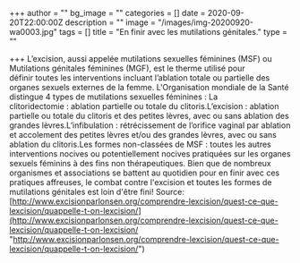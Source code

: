 +++
author = ""
bg_image = ""
categories = []
date = 2020-09-20T22:00:00Z
description = ""
image = "/images/img-20200920-wa0003.jpg"
tags = []
title = "En finir avec les mutilations génitales."
type = ""

+++
L’excision, aussi appelée mutilations sexuelles féminines (MSF) ou Mutilations génitales féminines (MGF), est le therme utilisé pour définir toutes les interventions incluant l’ablation totale ou partielle des organes sexuels externes de la femme. L'Organisation mondiale de la Santé distingue 4 types de mutilations sexuelles féminines :  La clitoridectomie : ablation partielle ou totale du clitoris.L’excision : ablation partielle ou totale du clitoris et des petites lèvres, avec ou sans ablation des grandes lèvres.L’infibulation : rétrécissement de l’orifice vaginal par ablation et accolement des petites lèvres et/ou des grandes lèvres, avec ou sans ablation du clitoris.Les formes non-classées de MSF : toutes les autres interventions nocives ou potentiellement nocives pratiquées sur les organes sexuels féminins à des fins non thérapeutiques. Bien que de nombreux organismes et associations se battent au quotidien pour en finir avec ces pratiques affreuses, le combat contre l'excision et toutes les formes de mutilations génitales est loin d'être fini!   Source: [http://www.excisionparlonsen.org/comprendre-lexcision/quest-ce-que-lexcision/quappelle-t-on-lexcision/](http://www.excisionparlonsen.org/comprendre-lexcision/quest-ce-que-lexcision/quappelle-t-on-lexcision/ "http://www.excisionparlonsen.org/comprendre-lexcision/quest-ce-que-lexcision/quappelle-t-on-lexcision/")